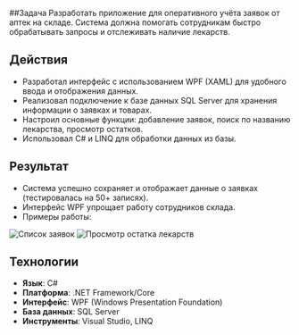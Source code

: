 ##Задача
Разработать приложение для оперативного учёта заявок от аптек на складе. Система должна помогать сотрудникам быстро обрабатывать запросы и отслеживать наличие лекарств.

## Действия
- Разработал интерфейс с использованием WPF (XAML) для удобного ввода и отображения данных.  
- Реализовал подключение к базе данных SQL Server для хранения информации о заявках и товарах.  
- Настроил основные функции: добавление заявок, поиск по названию лекарства, просмотр остатков.  
- Использовал C# и LINQ для обработки данных из базы.

## Результат
- Система успешно сохраняет и отображает данные о заявках (тестировалась на 50+ записях).  
- Интерфейс WPF упрощает работу сотрудников склада.  
- Примеры работы:

![Список заявок](https://github.com/user-attachments/assets/8cc6232f-35ec-476a-8ab9-ec247e88a55a)
![Просмотр остатка лекарств](https://github.com/user-attachments/assets/4f69eb65-c896-41b0-b6c3-6e8d86646856)

## Технологии
- **Язык**: C#  
- **Платформа**: .NET Framework/Core  
- **Интерфейс**: WPF (Windows Presentation Foundation)  
- **База данных**: SQL Server  
- **Инструменты**: Visual Studio, LINQ
